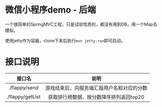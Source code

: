 # 微信小程序demo - 后端

一个很简单的SpringMVC工程，只是试验性质的，都没有用到DB，用一个Map去模拟。

使用jetty作为容器，clone下来后执行`mvn jetty:run`即可启动。

# 接口说明

| 接口名  | 说明 |
| :---: | :---: |
| /flappy/send  | 游戏结束后，向服务端汇报用户名和对应的分数 |
| /flappy/getList  | 获取排行榜数据，按分数降序排列返回top20 |
